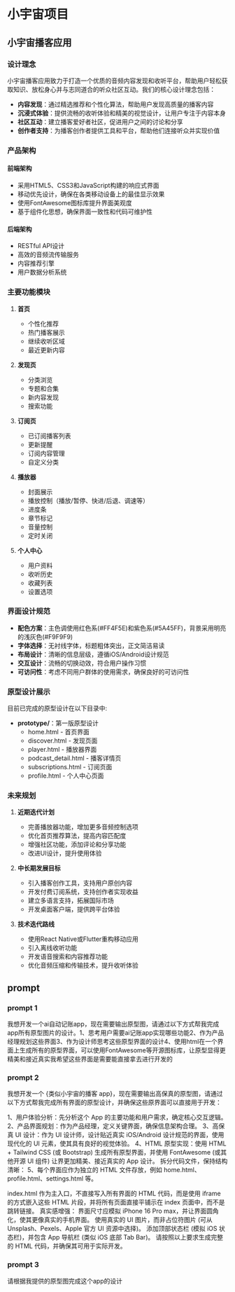 # 小宇宙项目
## 小宇宙播客应用

### 设计理念

小宇宙播客应用致力于打造一个优质的音频内容发现和收听平台，帮助用户轻松获取知识、放松身心并与志同道合的听众社区互动。我们的核心设计理念包括：

- **内容发现**：通过精选推荐和个性化算法，帮助用户发现高质量的播客内容
- **沉浸式体验**：提供流畅的收听体验和精美的视觉设计，让用户专注于内容本身
- **社区互动**：建立播客爱好者社区，促进用户之间的讨论和分享
- **创作者支持**：为播客创作者提供工具和平台，帮助他们连接听众并实现价值

### 产品架构

#### 前端架构
- 采用HTML5、CSS3和JavaScript构建的响应式界面
- 移动优先设计，确保在各类移动设备上的最佳显示效果
- 使用FontAwesome图标库提升界面美观度
- 基于组件化思想，确保界面一致性和代码可维护性

#### 后端架构
- RESTful API设计
- 高效的音频流传输服务
- 内容推荐引擎
- 用户数据分析系统

### 主要功能模块

1. **首页**
   - 个性化推荐
   - 热门播客展示
   - 继续收听区域
   - 最近更新内容

2. **发现页**
   - 分类浏览
   - 专题和合集
   - 新内容发现
   - 搜索功能

3. **订阅页**
   - 已订阅播客列表
   - 更新提醒
   - 订阅内容管理
   - 自定义分类

4. **播放器**
   - 封面展示
   - 播放控制（播放/暂停、快进/后退、调速等）
   - 进度条
   - 章节标记
   - 音量控制
   - 定时关闭

5. **个人中心**
   - 用户资料
   - 收听历史
   - 收藏列表
   - 设置选项

### 界面设计规范

- **配色方案**：主色调使用红色系(#FF4F5E)和紫色系(#5A45FF)，背景采用明亮的浅灰色(#F9F9F9)
- **字体选择**：无衬线字体，标题粗体突出，正文简洁易读
- **布局设计**：清晰的信息层级，遵循iOS/Android设计规范
- **交互设计**：流畅的切换动效，符合用户操作习惯
- **可访问性**：考虑不同用户群体的使用需求，确保良好的可访问性

### 原型设计展示

目前已完成的原型设计在以下目录中:

- **prototype/**：第一版原型设计
  - home.html - 首页界面
  - discover.html - 发现页面
  - player.html - 播放器界面
  - podcast_detail.html - 播客详情页
  - subscriptions.html - 订阅页面
  - profile.html - 个人中心页面

 

### 未来规划

1. **近期迭代计划**
   - 完善播放器功能，增加更多音频控制选项
   - 优化首页推荐算法，提高内容匹配度
   - 增强社区功能，添加评论和分享功能
   - 改进UI设计，提升使用体验

2. **中长期发展目标**
   - 引入播客创作工具，支持用户原创内容
   - 开发付费订阅系统，支持创作者实现收益
   - 建立多语言支持，拓展国际市场
   - 开发桌面客户端，提供跨平台体验

3. **技术迭代路线**
   - 使用React Native或Flutter重构移动应用
   - 引入离线收听功能
   - 开发语音搜索和内容推荐功能
   - 优化音频压缩和传输技术，提升收听体验
 

##  prompt
### prompt 1
我想开发一个ai自动记账app，现在需要输出原型图，请通过以下方式帮我完成app所有原型图片的设计。1、思考用户需要ai记账app实现哪些功能2、作为产品经理规划这些界面3、作为设计师思考这些原型界面的设计4、使用html在一个界面上生成所有的原型界面，可以使用FontAwesome等开源图标库，让原型显得更精美和接近真实我希望这些界面是需要能直接拿去进行开发的

### prompt 2
我想开发一个 {类似小宇宙的播客 app}，现在需要输出高保真的原型图，请通过以下方式帮我完成所有界面的原型设计，并确保这些原界面可以直接用于开发：

1、用户体验分析：先分析这个 App 的主要功能和用户需求，确定核心交互逻辑。
2、产品界面规划：作为产品经理，定义关键界面，确保信息架构合理。
3、高保真 UI 设计：作为 UI 设计师，设计贴近真实 iOS/Android 设计规范的界面，使用现代化的 UI 元素，使其具有良好的视觉体验。
4、HTML 原型实现：使用 HTML + Tailwind CSS (或 Bootstrap) 生成所有原型界面，并使用 FontAwesome (或其他开源 UI 组件) 让界更加精美、接近真实的 App 设计。
拆分代码文件，保持结构清晰：
5、每个界面应作为独立的 HTML 文件存放，例如 home.html、profile.html、settings.html 等。

index.html 作为主入口，不直接写入所有界面的 HTML 代码，而是使用 iframe 的方式嵌入这些 HTML 片段，并将所有页面直接平铺示在 index 页面中，而不是跳转链接。
真实感增强：
界面尺寸应模拟 iPhone 16 Pro max，并让界面圆角化，使其更像真实的手机界面。
使用真实的 UI 图片，而非占位符图片 (可从 Unsplash、Pexels、Apple 官方 UI 资源中选择)。
添加顶部状态栏 (模拟 iOS 状态栏)，并包含 App 导航栏 (类似 iOS 底部 Tab Bar)。
请按照以上要求生成完整的 HTML 代码，并确保其可用于实际开发。

### prompt 3
请根据我提供的原型图完成这个app的设计